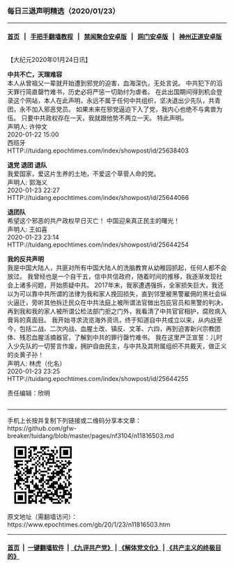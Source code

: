 ### 每日三退声明精选（2020/01/23）
------------------------

#### [首页](https://github.com/gfw-breaker/banned-news1/blob/master/README.md) &nbsp;&nbsp;|&nbsp;&nbsp; [手把手翻墙教程](https://github.com/gfw-breaker/guides/wiki) &nbsp;&nbsp;|&nbsp;&nbsp; [禁闻聚合安卓版](https://github.com/gfw-breaker/bn-android) &nbsp;&nbsp;|&nbsp;&nbsp; [网门安卓版](https://github.com/oGate2/oGate) &nbsp;&nbsp;|&nbsp;&nbsp; [神州正道安卓版](https://github.com/SzzdOgate/update) 



<div class="column" id="artbody" itemprop="articleBody">
 <!-- article content begin -->
 <p>
  【大纪元2020年01月24日讯】
 </p>
 <p>
  <strong>
   中共不亡，天理难容
  </strong>
  <br/>
  本人从曾祖父一辈就开始遭到邪党的迫害，血海深仇，无处言说。 中共犯下的滔天罪行简直罄竹难书，历史必将严惩一切助纣为虐者。 在此出国期间得到机会登录这个网站，本人在此声明，永远不属于任何中共组织，坚决退出少先队，共青团，永不加入邪恶党员。 如果未来在邪党逼迫下入了党，我内心也绝不与禽兽为伍。 只要中共政权存在一天，我就跟他势不两立一天。 特此声明。
  <br/>
  声明人: 许仲文
  <br/>
  2020-01-22 15:00
  <br/>
  西班牙
  <br/>
  HTTP://tuidang.epochtimes.com/index/showpost/id/25638403
 </p>
 <p>
  <strong>
   退党 退团 退队
  </strong>
  <br/>
  我爱国家，爱这片生养的土地，不爱这个草菅人命的党。
  <br/>
  声明人: 郭海义
  <br/>
  2020-01-23 22:27
  <br/>
  HTTP://tuidang.epochtimes.com/index/showpost/id/25644066
 </p>
 <p>
  <strong>
   退团队
  </strong>
  <br/>
  希望这个邪恶的共产政权早日灭亡！ 中国迎来真正民主的曙光！
  <br/>
  声明人: 王如喜
  <br/>
  2020-01-23 23:14
  <br/>
  HTTP://tuidang.epochtimes.com/index/showpost/id/25644254
 </p>
 <p>
  <strong>
   我的反共声明
  </strong>
  <br/>
  我是中国大陆人，共匪对所有中国大陆人的洗脑教育从幼稚园抓起，任何人都不会放过。 我曾经也是一个自干五，信中共信政府，随着时间的推移，我逐渐发现社会上诸多问题，开始质疑中共。 2017年末，我家遭遇强拆，全家损失巨大，我还以为可以靠中共所谓的法律为我和家人挽回损失，直到邻里被黑警雇佣的黑社会纵火逼迁，旁听其他拆迁民众在中共法庭上被所谓法官做出包庇官员和黑警的判决，再到我和我的家人被所谓公检法部门拒之门外，我看清了中共官官相护，腐败病入膏肓的真面目。 我开始寻求流览海外资讯，终于知道自中共成立以来，从内战至今，包括二战、二次内战、血腥土改、镇反、文革、六四，再到迫害新兴宗教团体、残忍血腥活摘器官，了解到中共的罪行罄竹难书。 我在这里严正宣誓：儿时入少先队的一切誓言作废，拥护自由民主，与中共及其附属组织不共戴天，做正义的炎黄子孙！
  <br/>
  声明人: 林虎（化名）
  <br/>
  2020-01-23 23:25
  <br/>
  HTTP://tuidang.epochtimes.com/index/showpost/id/25644255
 </p>
 <p>
  责任编辑：欣明
 </p>
 <!-- article content end -->
 <div id="below_article_ad">
  <div id="below_article_ad_inner">
  </div>
 </div>
</div>

<hr/>
手机上长按并复制下列链接或二维码分享本文章：<br/>
https://github.com/gfw-breaker/tuidang/blob/master/pages/nf3104/n11816503.md <br/>
<a href='https://github.com/gfw-breaker/tuidang/blob/master/pages/nf3104/n11816503.md'><img src='https://github.com/gfw-breaker/tuidang/blob/master/pages/nf3104/n11816503.md.png'/></a> <br/>
原文地址（需翻墙访问）：https://www.epochtimes.com/gb/20/1/23/n11816503.htm


------------------------
#### [首页](https://github.com/gfw-breaker/banned-news/blob/master/README.md) &nbsp;|&nbsp; [一键翻墙软件](https://github.com/gfw-breaker/nogfw/blob/master/README.md) &nbsp;| [《九评共产党》](https://github.com/gfw-breaker/9ping.md/blob/master/README.md#九评之一评共产党是什么) | [《解体党文化》](https://github.com/gfw-breaker/jtdwh.md/blob/master/README.md) | [《共产主义的终极目的》](https://github.com/gfw-breaker/gczydzjmd.md/blob/master/README.md)


<img src='http://gfw-breaker.win/tuidang/pages/nf3104/n11816503.md' width='0px' height='0px'/>
